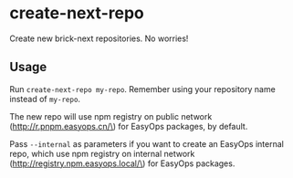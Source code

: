 # create-next-repo

Create new brick-next repositories. No worries!

## Usage

Run `create-next-repo my-repo`. Remember using your repository name instead of `my-repo`.

The new repo will use npm registry on public network \(http://r.pnpm.easyops.cn/\) for EasyOps packages, by default.

Pass `--internal` as parameters if you want to create an EasyOps internal repo, which use npm registry on internal network \(http://registry.npm.easyops.local/\) for EasyOps packages.
